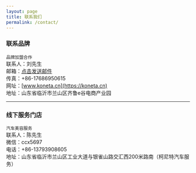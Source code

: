 ```yaml
---
layout: page
title: 联系我们
permalink: /contact/
---
```

### 联系品牌
`品牌加盟合作`  
联系人：刘先生  
邮箱：[点击发送邮件](mailto:{{site.email}})  
传真：+86-17686950615  
网址：[www.koneta.cn](https://koneta.cn)  
地址：山东省临沂市兰山区齐鲁e谷电商产业园  

*** 

### 线下服务门店
`汽车美容服务`   
联系人：陈先生  
微信：ccx5697  
电话：+86-13793908605  
地址：山东省临沂市兰山区工业大道与银雀山路交汇西200米路南（柯尼特汽车服务）


